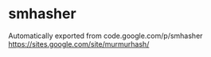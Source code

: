 # smhasher
Automatically exported from code.google.com/p/smhasher
https://sites.google.com/site/murmurhash/
